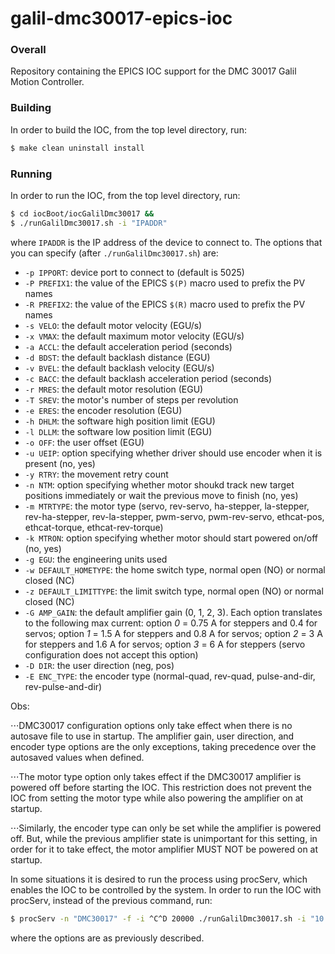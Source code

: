 # galil-dmc30017-epics-ioc

### Overall

Repository containing the EPICS IOC support for the DMC 30017 Galil Motion Controller.

### Building

In order to build the IOC, from the top level directory, run:

```sh
$ make clean uninstall install
```
### Running

In order to run the IOC, from the top level directory, run:

```sh
$ cd iocBoot/iocGalilDmc30017 &&
$ ./runGalilDmc30017.sh -i "IPADDR"
```

where `IPADDR` is the IP address of the device to connect to. The options
that you can specify (after `./runGalilDmc30017.sh`) are:

- `-p IPPORT`: device port to connect to (default is 5025)
- `-P PREFIX1`: the value of the EPICS `$(P)` macro used to prefix the PV names
- `-R PREFIX2`: the value of the EPICS `$(R)` macro used to prefix the PV names
- `-s VELO`: the default motor velocity (EGU/s)
- `-x VMAX`: the default maximum motor velocity (EGU/s)
- `-a ACCL`: the default acceleration period (seconds)
- `-d BDST`: the default backlash distance (EGU)
- `-v BVEL`: the default backlash velocity (EGU/s)
- `-c BACC`: the default backlash acceleration period (seconds)
- `-r MRES`: the default motor resolution (EGU)
- `-T SREV`: the motor's number of steps per revolution
- `-e ERES`: the encoder resolution (EGU)
- `-h DHLM`: the software high position limit (EGU)
- `-l DLLM`: the software low position limit (EGU)
- `-o OFF`:  the user offset (EGU)
- `-u UEIP`: option specifying whether driver should use encoder when it is present (no, yes)
- `-y RTRY`: the movement retry count
- `-n NTM`: option specifying whether motor shoukd track new target positions immediately or wait the previous move to finish (no, yes)
- `-m MTRTYPE`: the motor type (servo, rev-servo, ha-stepper, la-stepper, rev-ha-stepper, rev-la-stepper, pwm-servo, pwm-rev-servo, ethcat-pos, ethcat-torque, ethcat-rev-torque)
- `-k MTRON`: option specifying whether motor should start powered on/off (no, yes)
- `-g EGU`: the engineering units used
- `-w DEFAULT_HOMETYPE`:  the home switch type, normal open (NO) or normal closed (NC)
- `-z DEFAULT_LIMITTYPE`: the limit switch type, normal open (NO) or normal closed (NC)
- `-G AMP_GAIN`: the default amplifier gain (0, 1, 2, 3). Each option translates to the following max current: option *0* = 0.75 A for steppers and 0.4 for servos; option *1* = 1.5 A for steppers and 0.8 A for servos; option *2* = 3 A for steppers and 1.6 A for servos; option *3* = 6 A for steppers (servo configuration does not accept this option)
- `-D DIR`: the user direction (neg, pos)
- `-E ENC_TYPE`: the encoder type (normal-quad, rev-quad, pulse-and-dir, rev-pulse-and-dir)

Obs:

⋅⋅⋅DMC30017 configuration options only take effect when there is no
autosave file to use in startup. The amplifier gain, user direction,
and encoder type options are the only exceptions, taking precedence
over the autosaved values when defined.

⋅⋅⋅The motor type option only takes effect if the DMC30017 amplifier
is powered off before starting the IOC. This restriction does not
prevent the IOC from setting the motor type while also powering the
amplifier on at startup.

⋅⋅⋅Similarly, the encoder type can only be set while the
amplifier is powered off. But, while the previous amplifier state
is unimportant for this setting, in order for it to take effect,
the motor amplifier MUST NOT be powered on at startup.

In some situations it is desired to run the process using procServ,
which enables the IOC to be controlled by the system. In order to
run the IOC with procServ, instead of the previous command, run:

```sh
$ procServ -n "DMC30017" -f -i ^C^D 20000 ./runGalilDmc30017.sh -i "10.0.18.77" -p "5025" -P "TEST:" -R "DMC30017:"
```

where the options are as previously described.
